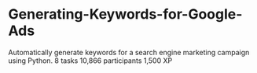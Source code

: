 # Generating-Keywords-for-Google-Ads
Automatically generate keywords for a search engine marketing campaign using Python.  8 tasks 10,866 participants 1,500 XP
